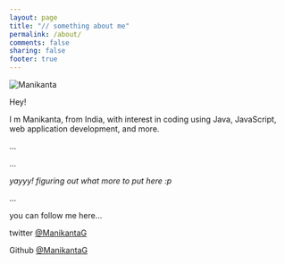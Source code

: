 ```yaml
---
layout: page
title: "// something about me"
permalink: /about/
comments: false
sharing: false
footer: true
---
```



![Manikanta](https://avatars0.githubusercontent.com/u/317299)

Hey!

I m Manikanta, from India, with interest in coding using Java, JavaScript, web application development, and more.

...

...

*yayyy! figuring out what more to put here :p*

...



you can follow me here...

twitter [@ManikantaG](https://twitter.com/ManikantaG)

Github [@ManikantaG](http://github.com/manikantag)
